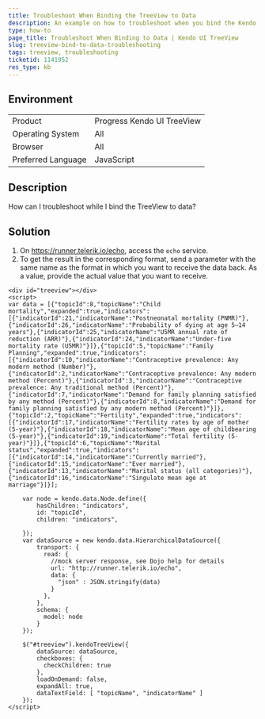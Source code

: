 ```yaml
---
title: Troubleshoot When Binding the TreeView to Data
description: An example on how to troubleshoot when you bind the Kendo UI TreeView to data.
type: how-to
page_title: Troubleshoot When Binding to Data | Kendo UI TreeView
slug: treeview-bind-to-data-troubleshooting
tags: treeview, troubleshooting
ticketid: 1141952  
res_type: kb
---
```


## Environment

<table>
 <tr>
  <td>Product</td>
  <td>Progress Kendo UI TreeView</td>
 </tr>
 <tr>
  <td>Operating System</td>
  <td>All</td>
 </tr>
 <tr>
  <td>Browser</td>
  <td>All</td>
 </tr>
 <tr>
  <td>Preferred Language</td>
  <td>JavaScript</td>
 </tr>
</table>

## Description

How can I troubleshoot while I bind the TreeView to data?

## Solution

1. On https://runner.telerik.io/echo, access the `echo` service.
1. To get the result in the corresponding format, send a parameter with the same name as the format in which you want to receive the data back. As a value, provide the actual value that you want to receive.

```dojo
<div id="treeview"></div>
<script>
var data = [{"topicId":8,"topicName":"Child mortality","expanded":true,"indicators":[{"indicatorId":21,"indicatorName":"Postneonatal mortality (PNMR)"},{"indicatorId":26,"indicatorName":"Probability of dying at age 5–14 years"},{"indicatorId":25,"indicatorName":"U5MR annual rate of reduction (ARR)"},{"indicatorId":24,"indicatorName":"Under-five mortality rate (U5MR)"}]},{"topicId":5,"topicName":"Family Planning","expanded":true,"indicators":[{"indicatorId":10,"indicatorName":"Contraceptive prevalence: Any modern method (Number)"},{"indicatorId":2,"indicatorName":"Contraceptive prevalence: Any modern method (Percent)"},{"indicatorId":3,"indicatorName":"Contraceptive prevalence: Any traditional method (Percent)"},{"indicatorId":7,"indicatorName":"Demand for family planning satisfied by any method (Percent)"},{"indicatorId":8,"indicatorName":"Demand for family planning satisfied by any modern method (Percent)"}]},{"topicId":2,"topicName":"Fertility","expanded":true,"indicators":[{"indicatorId":17,"indicatorName":"Fertility rates by age of mother (5-year)"},{"indicatorId":18,"indicatorName":"Mean age of childbearing (5-year)"},{"indicatorId":19,"indicatorName":"Total fertility (5-year)"}]},{"topicId":6,"topicName":"Marital status","expanded":true,"indicators":[{"indicatorId":14,"indicatorName":"Currently married"},{"indicatorId":15,"indicatorName":"Ever married"},{"indicatorId":13,"indicatorName":"Marital status (all categories)"},{"indicatorId":16,"indicatorName":"Singulate mean age at marriage"}]}];    

    var node = kendo.data.Node.define({
        hasChildren: "indicators",
        id: "topicId",
        children: "indicators",

    });
    var dataSource = new kendo.data.HierarchicalDataSource({
        transport: {
          read: {
            //mock server response, see Dojo help for details
            url: "http://runner.telerik.io/echo",
            data: {
              "json" : JSON.stringify(data)
            }
          },
        },
        schema: {
          model: node
        }
    });

    $("#treeview").kendoTreeView({
        dataSource: dataSource,
        checkboxes: {
          checkChildren: true
        },
        loadOnDemand: false,
        expandAll: true,
        dataTextField: [ "topicName", "indicatorName" ]
    });
</script>
```
